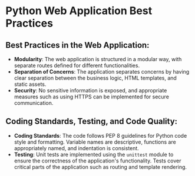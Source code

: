 # Python Web Application Best Practices

## Best Practices in the Web Application:

- **Modularity**: The web application is structured in a modular way, with separate routes defined for different functionalities.
- **Separation of Concerns**: The application separates concerns by having clear separation between the business logic, HTML templates, and static assets.
- **Security**: No sensitive information is exposed, and appropriate measures such as using HTTPS can be implemented for secure communication.


## Coding Standards, Testing, and Code Quality:

- **Coding Standards**: The code follows PEP 8 guidelines for Python code style and formatting. Variable names are descriptive, functions are appropriately named, and indentation is consistent.
- **Testing**: Unit tests are implemented using the `unittest` module to ensure the correctness of the application's functionality. Tests cover critical parts of the application such as routing and template rendering.

